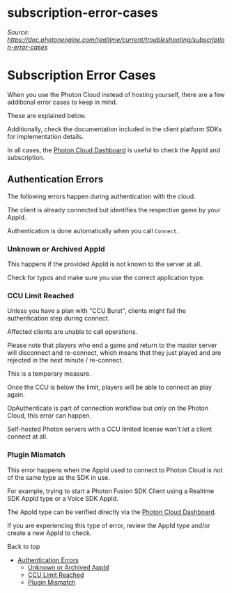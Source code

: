 # subscription-error-cases

_Source: https://doc.photonengine.com/realtime/current/troubleshooting/subscription-error-cases_

# Subscription Error Cases

When you use the Photon Cloud instead of hosting yourself, there are a few additional error cases to keep in mind.

These are explained below.

Additionally, check the documentation included in the client platform SDKs for implementation details.

In all cases, the [Photon Cloud Dashboard](https://dashboard.photonengine.com/) is useful to check the AppId and subscription.

## Authentication Errors

The following errors happen during authentication with the cloud.

The client is already connected but identifies the respective game by your AppId.

Authentication is done automatically when you call `Connect`.

### Unknown or Archived AppId

This happens if the provided AppId is not known to the server at all.

Check for typos and make sure you use the correct application type.

### CCU Limit Reached

Unless you have a plan with "CCU Burst", clients might fail the authentication step during connect.

Affected clients are unable to call operations.

Please note that players who end a game and return to the master server will disconnect and re-connect, which means that they just played and are rejected in the next minute / re-connect.

This is a temporary measure.

Once the CCU is below the limit, players will be able to connect an play again.

OpAuthenticate is part of connection workflow but only on the Photon Cloud, this error can happen.

Self-hosted Photon servers with a CCU limited license won't let a client connect at all.

### Plugin Mismatch

This error happens when the AppId used to connect to Photon Cloud is not of the same type as the SDK in use.

For example, trying to start a Photon Fusion SDK Client using a Realtime SDK AppId type or a Voice SDK AppId.

The AppId type can be verified directly via the [Photon Cloud Dashboard](https://dashboard.photonengine.com/).

If you are experiencing this type of error, review the AppId type and/or create a new AppId to check.

Back to top

- [Authentication Errors](#authentication-errors)
  - [Unknown or Archived AppId](#unknown-or-archived-appid)
  - [CCU Limit Reached](#ccu-limit-reached)
  - [Plugin Mismatch](#plugin-mismatch)
